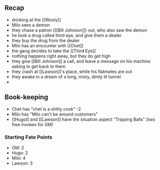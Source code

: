 ## Recap
- drinking at the [[Wooly]]
- Milo sees a demon
- they chase a patron ([[Bill Johnson]]) out, who also saw the demon
- he took a drug called third eye, and give them a dealer
- they buy the drug from the dealer
- Milo has an encounter with [[Chet]]
- the gang decides to take the [[Third Eye]]
- nothing happens right away, but they do get high
- they give [[Bill Johnson]] a call, and leave a message on his machine asking to get back to them
- they crash at [[Lawson]]'s place, while his flatmates are out
- they awake in a dream of a long, misty, dimly lit tunnel
- 

## Book-keeping
- Chet has "chet is a shitty cook" -2
- Milo has "Milo can't be around customers"
- [[Hugo]] and [[Lawson]] have the situation aspect "Tripping Balls" (two free invokes for GM)

### Starting Fate Points
- GM: 2
- Hugo: 2
- Milo: 4
- Lawson: 3
